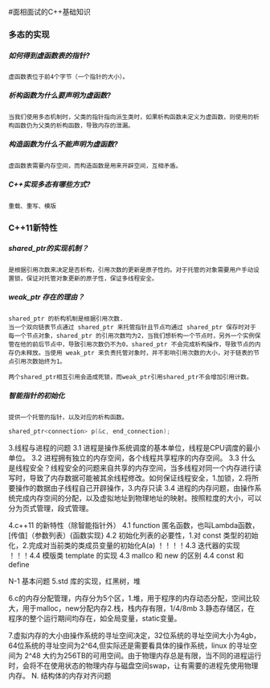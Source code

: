 

#面相面试的C++基础知识

### 多态的实现

##### 如何得到虚函数表的指针?
    虚函数表位于前4个字节（一个指针的大小）。


##### 析构函数为什么要声明为虚函数?
    当我们使用多态机制时，父类的指针指向派生类时，如果析构函数未定义为虚函数，则使用的析构函数仍为父类的析构函数，导致内存的泄漏。

##### 构造函数为什么不能声明为虚函数?
    虚函数表需要内存空间，而构造函数是用来开辟空间，互相矛盾。

##### C++实现多态有哪些方式?
    重载、重写、模版

### C++11新特性

##### shared_ptr的实现机制？
    是根据引用次数来决定是否析构，引用次数的更新是原子性的。对于托管的对象需要用户手动设置锁，保证对托管对象更新的原子性，保证多线程安全。

##### weak_ptr 存在的理由？
    shared_ptr 的析构机制是根据引用次数.
    当一个双向链表节点通过 shared_ptr 来托管指针且节点均通过 shared_ptr 保存时对于每一个节点对象，shared_ptr 的引用次数均为2，当我们想析构一个节点时，另外一个实例保管在他的前后节点中，导致引用次数仍不为0，shared_ptr 不会完成析构操作，导致节点的内存仍未释放。当使用 weak_ptr 来负责托管对象时，并不影响引用次数的大小，对于链表的节点引用次数始终为1。
    
    两个shared_ptr相互引用会造成死锁，而weak_ptr引用shared_ptr不会增加引用计数。

##### 智能指针的初始化
    提供一个托管的指针，以及对应的析构函数。
```cpp
shared_ptr<connection> p(&c, end_connection);
```
    




3.线程与进程的问题
3.1 进程是操作系统调度的基本单位，线程是CPU调度的最小单位。
3.2 进程拥有独立的内存空间，各个线程共享程序的内存空间。
3.3 什么是线程安全？线程安全的问题来自共享的内存空间，当多线程对同一个内存进行读写时，导致了内存数据可能被其余线程修改。如何保证线程安全，1.加锁，2.将所要操作的数据由子线程自己开辟操作，3.内存只读
3.4 进程的内存问题，由操作系统完成内存空间的分配，以及虚拟地址到物理地址的映射。按照粒度的大小，可以分为页式管理，段式管理。

4.c++11 的新特性（除智能指针外）
4.1 function 匿名函数，也叫Lambda函数，[传值]（参数列表）{函数实现}
4.2 初始化列表的必要性，1.对 const 类型的初始化，2.完成对当前类的类成员变量的初始化A(a)
！！！！4.3 迭代器的实现
！！！4.4 模版类 template<T> 的实现
4.3 mallco 和 new 的区别
4.4 const 和 define

N-1 基本问题
5.std 库的实现，红黑树，堆

6.c的内存分配管理，内存分为5个区，1.堆，用于程序的内存动态分配，空间比较大，用于malloc，new分配内存2.栈，栈内存有限，1/4/8mb 3.静态存储区，在程序的整个运行期间均存在，如全局变量，static变量。

7.虚拟内存的大小由操作系统的寻址空间决定，32位系统的寻址空间大小为4gb，64位系统的寻址空间为2^64,但实际还是需要看具体的操作系统，linux 的寻址空间为 2^48 大约为256TB的可用空间。由于物理内存总是有限，当不同的进程运行时，会将不在使用状态的物理内存与磁盘空间swap，让有需要的进程先使用物理内存。
N. 结构体的内存对齐问题


